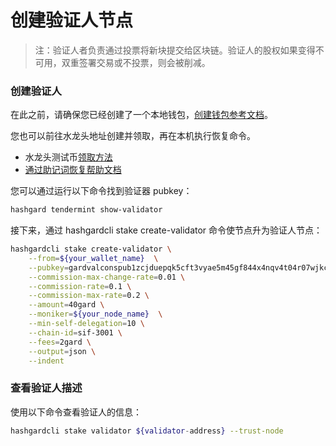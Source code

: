 # 创建验证人节点

> 注：验证人者负责通过投票将新块提交给区块链。验证人的股权如果变得不可用，双重签署交易或不投票，则会被削减。

### 创建验证人

在此之前，请确保您已经创建了一个本地钱包，[创建钱包参考文档](https://github.com/hashgard/hashgard/blob/master/docs/zh/hashgardcli/keys/add.md)。

您也可以前往水龙头地址创建并领取，再在本机执行恢复命令。
- 水龙头测试币[领取方法](../command/hashgard/Faucet.md)
- [通过助记词恢复帮助文档](https://github.com/hashgard/hashgard/blob/master/docs/zh/hashgardcli/keys/add.md#%E9%80%9A%E8%BF%87%E5%8A%A9%E8%AE%B0%E8%AF%8D%E6%81%A2%E5%A4%8D%E5%AF%86%E9%92%A5)

您可以通过运行以下命令找到验证器 pubkey：
```bash
hashgard tendermint show-validator
```

接下来，通过 hashgardcli stake create-validator 命令使节点升为验证人节点：
```bash
hashgardcli stake create-validator \
    --from=${your_wallet_name}  \
	--pubkey=gardvalconspub1zcjduepqk5cft3vyae5m45gf844x4nqv4t04r07wjkclg5rdgccx32t3r5js5chg6m \
	--commission-max-change-rate=0.01 \
	--commission-rate=0.1 \
	--commission-max-rate=0.2 \
	--amount=40gard \
	--moniker=${your_node_name}  \
	--min-self-delegation=10 \
	--chain-id=sif-3001 \
	--fees=2gard \
	--output=json \
	--indent
```

### 查看验证人描述

使用以下命令查看验证人的信息：
```bash
hashgardcli stake validator ${validator-address} --trust-node
```

